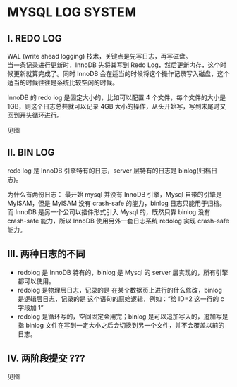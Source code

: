 # **MYSQL LOG SYSTEM**

## **I. REDO LOG**

WAL (write ahead logging) 技术，关键点是先写日志，再写磁盘。  
当一条记录进行更新时，InnoDB 先将其写到 Redo Log，然后更新内存，这个时候更新就算完成了。同时 InnoDB 会在适当的时候将这个操作记录写入磁盘，这个适当的时候往往是系统比较空闲的时候。  

InnoDB 的 redo log 是固定大小的，比如可以配置 4 个文件，每个文件的大小是 1GB，则这个日志总共就可以记录 4GB 大小的操作，从头开始写，写到末尾时又回到开头循环进行。  

见图

## **II. BIN LOG**

redo log 是 InnoDB 引擎特有的日志，server 层特有的日志是 binlog(归档日志)。

为什么有两份日志：
最开始 mysql 并没有 InnoDB 引擎，Mysql 自带的引擎是 MyISAM，但是 MyISAM 没有 crash-safe 的能力，binlog 日志只能用于归档。而 InnoDB 是另一个公司以插件形式引入 Mysql 的，既然只靠 binlog 没有 crash-safe 能力，所以 InnoDB 使用另外一套日志系统 redolog 实现 crash-safe 能力。

## **III. 两种日志的不同**

- redolog 是 InnoDB 特有的，binlog 是 Mysql 的 server 层实现的，所有引擎都可以使用。  
- redolog 是物理层日志，记录的是 在某个数据页上进行的什么修改，binlog 是逻辑层日志，记录的是 这个语句的原始逻辑，例如：“给 ID=2 这一行的 c 字段加 1”
- redolog 是循环写的，空间固定会用完；binlog 是可以追加写入的，追加写是指 binlog 文件在写到一定大小之后会切换到另一个文件，并不会覆盖以前的日志。

## **IV. 两阶段提交 ???**

见图
